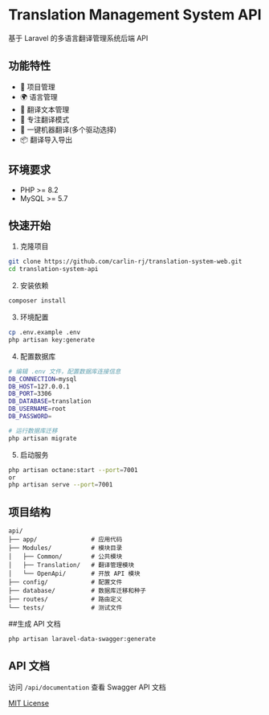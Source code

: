 # Translation Management System API

基于 Laravel 的多语言翻译管理系统后端 API

## 功能特性

- 🔐 项目管理
- 🌍 语言管理
- 🔄 翻译文本管理
- 🔄 专注翻译模式
- 🔄 一键机器翻译(多个驱动选择)
- 📦 翻译导入导出

## 环境要求

- PHP >= 8.2
- MySQL >= 5.7

## 快速开始

1. 克隆项目
```bash
git clone https://github.com/carlin-rj/translation-system-web.git
cd translation-system-api
```

2. 安装依赖
```bash
composer install
```

3. 环境配置
```bash
cp .env.example .env
php artisan key:generate
```

4. 配置数据库
```bash
# 编辑 .env 文件，配置数据库连接信息
DB_CONNECTION=mysql
DB_HOST=127.0.0.1
DB_PORT=3306
DB_DATABASE=translation
DB_USERNAME=root
DB_PASSWORD=

# 运行数据库迁移
php artisan migrate
```

5. 启动服务
```bash
php artisan octane:start --port=7001
or
php artisan serve --port=7001
```

## 项目结构

```
api/
├── app/               # 应用代码
├── Modules/           # 模块目录
│   ├── Common/        # 公共模块
│   ├── Translation/   # 翻译管理模块
│   └── OpenApi/       # 开放 API 模块
├── config/            # 配置文件
├── database/          # 数据库迁移和种子
├── routes/            # 路由定义
└── tests/             # 测试文件
```

##生成 API 文档
    
```bash
php artisan laravel-data-swagger:generate
```

## API 文档

访问 `/api/documentation` 查看 Swagger API 文档

[MIT License](LICENSE)
